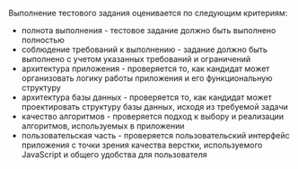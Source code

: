 Выполнение тестового задания оценивается по следующим критериям:
- полнота выполнения - тестовое задание должно быть выполнено полностью
- соблюдение требований к выполнению - задание должно быть выполнено с учетом указанных требований и ограничений
- архитектура приложения - проверяется то, как кандидат может организовать логику работы приложения и его функциональную структуру
- архитектура базы данных - проверяется то, как кандидат может проектировать структуру базы данных, исходя из требуемой задачи
- качество алгоритмов - проверяется подход к выбору и реализации алгоритмов, используемых в приложении
- пользовательская часть - проверяется пользовательский интерфейс приложения с точки зрения качества верстки, используемого JavaScript и общего удобства для пользователя
